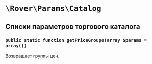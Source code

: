 # `\Rover\Params\Catalog` 
## Списки параметров торгового каталога
### `public static function getPriceGroups(array $params = array())`
Возвращает группы цен.
